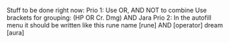 Stuff to be done right now:
  Prio 1:
    Use OR, AND NOT to combine
    Use brackets for grouping: (HP OR Cr. Dmg) AND Jara
  Prio 2:
  In the autofill menu it should be written like this
  rune name [rune]
  AND       [operator]
  dream     [aura]